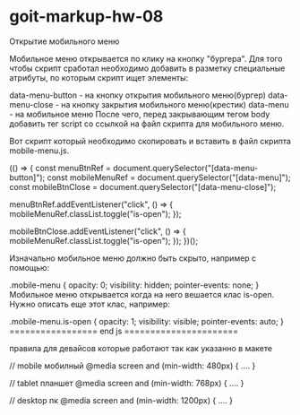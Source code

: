 # goit-markup-hw-08

Открытие мобильного меню

Мобильное меню открывается по клику на кнопку "бургера". Для того чтобы скрипт
сработал необходимо добавить в разметку специальные атрибуты, по которым скрипт
ищет элементы:

data-menu-button - на кнопку открытия мобильного меню(бургер) data-menu-close -
на кнопку закрытия мобильного меню(крестик) data-menu - на мобильное меню После
чего, перед закрывающим тегом body добавить тег script со ссылкой на файл
скрипта для мобильного меню.

<body>
  <!-- Ставим перед закрывающим тегом body -->
  <script src="./js/mobile-menu.js"></script>
</body>
Вот скрипт который необходимо скопировать и вставить в файл скрипта mobile-menu.js.

(() => { const menuBtnRef = document.querySelector("[data-menu-button]"); const
mobileMenuRef = document.querySelector("[data-menu]"); const mobileBtnClose =
document.querySelector("[data-menu-close]");

menuBtnRef.addEventListener("click", () => {
mobileMenuRef.classList.toggle("is-open"); });

mobileBtnClose.addEventListener("click", () => {
mobileMenuRef.classList.toggle("is-open"); }); })();

Изначально мобильное меню должно быть скрыто, например с помощью:

.mobile-menu { opacity: 0; visibility: hidden; pointer-events: none; } Мобильное
меню открывается когда на него вешается клас is-open. Нужно описать еще этот
клас, например:

.mobile-menu.is-open { opacity: 1; visibility: visible; pointer-events: auto; }
================= end js ======================

правила для девайсов которые работают так как указанно в макете

// mobile мобилный @media screen and (min-width: 480px) { .... }

// tablet планшет @media screen and (min-width: 768px) { .... }

// desktop пк @media screen and (min-width: 1200px) { .... }

